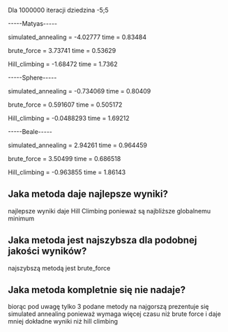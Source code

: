 
Dla 1000000 iteracji dziedzina -5;5

-----Matyas-----

simulated_annealing = -4.02777 time = 0.83484

brute_force = 3.73741 time = 0.53629

Hill_climbing = -1.68472 time = 1.7362

-----Sphere-----

simulated_annealing = -0.734069 time = 0.80409

brute_force = 0.591607 time = 0.505172

Hill_climbing = -0.0488293 time = 1.69212

-----Beale-----

simulated_annealing = 2.94261 time = 0.964459

brute_force = 3.50499 time = 0.686518

Hill_climbing = -0.963855 time = 1.86143

## Jaka metoda daje najlepsze wyniki?

najlepsze wyniki daje Hill Climbing ponieważ są najbliższe globalnemu minimum

## Jaka metoda jest najszybsza dla podobnej jakości wyników?

najszybszą metodą jest brute_force

## Jaka metoda kompletnie się nie nadaje?

biorąc pod uwagę tylko 3 podane metody na najgorszą prezentuje się simulated annealing ponieważ wymaga więcej czasu niż brute force i daje mniej dokładne wyniki niż hill climbing
